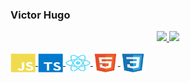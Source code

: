 ### Victor Hugo

<div align="center">
  <a href="https://github.com/victorshgo">
  <img height="180em" src="https://github-readme-stats.vercel.app/api?username=victorshgo&show_icons=true&theme=dracula&include_all_commits=true&count_private=true"/>
  <img height="180em" src="https://github-readme-stats.vercel.app/api/top-langs/?username=victorshgo&layout=compact&langs_count=7&theme=dracula"/>
</div>
  
<div style="display: inline_block"><br>
  <img align="center" alt="victorshgo-js" height="30" width="40" src="https://raw.githubusercontent.com/devicons/devicon/master/icons/javascript/javascript-plain.svg">
  <img align="center" alt="victorshgo-ts" height="30" width="40" src="https://raw.githubusercontent.com/devicons/devicon/master/icons/typescript/typescript-plain.svg">
  <img align="center" alt="victorshgo-react" height="30" width="40" src="https://raw.githubusercontent.com/devicons/devicon/master/icons/react/react-original.svg">
  <img align="center" alt="victorshgo-html" height="30" width="40" src="https://raw.githubusercontent.com/devicons/devicon/master/icons/html5/html5-original.svg">
  <img align="center" alt="victorshgo-css" height="30" width="40" src="https://raw.githubusercontent.com/devicons/devicon/master/icons/css3/css3-original.svg">
  
  ##
 
